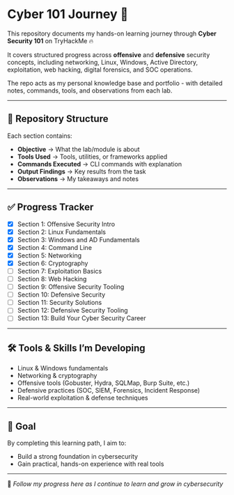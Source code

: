 # Cyber 101 Journey 🚀  

This repository documents my hands-on learning journey through **Cyber Security 101** on TryHackMe 🔥

It covers structured progress across **offensive** and **defensive** security concepts, including networking, Linux, Windows, Active Directory, exploitation, web hacking, digital forensics, and SOC operations.

The repo acts as my personal knowledge base and portfolio - with detailed notes, commands, tools, and observations from each lab.

---

## 📌 Repository Structure  

Each section contains:  
- **Objective** → What the lab/module is about  
- **Tools Used** → Tools, utilities, or frameworks applied  
- **Commands Executed** → CLI commands with explanation  
- **Output Findings** → Key results from the task  
- **Observations** → My takeaways and notes  

---

## ✅ Progress Tracker  

- [x] Section 1: Offensive Security Intro  
- [x] Section 2: Linux Fundamentals  
- [x] Section 3: Windows and AD Fundamentals  
- [x] Section 4: Command Line  
- [x] Section 5: Networking  
- [x] Section 6: Cryptography  
- [ ] Section 7: Exploitation Basics  
- [ ] Section 8: Web Hacking  
- [ ] Section 9: Offensive Security Tooling  
- [ ] Section 10: Defensive Security  
- [ ] Section 11: Security Solutions  
- [ ] Section 12: Defensive Security Tooling  
- [ ] Section 13: Build Your Cyber Security Career  

---

## 🛠 Tools & Skills I’m Developing  

- Linux & Windows fundamentals  
- Networking & cryptography  
- Offensive tools (Gobuster, Hydra, SQLMap, Burp Suite, etc.)  
- Defensive practices (SOC, SIEM, Forensics, Incident Response)  
- Real-world exploitation & defense techniques  

---

## 🎯 Goal  

By completing this learning path, I aim to:  
- Build a strong foundation in cybersecurity  
- Gain practical, hands-on experience with real tools  

---

📌 *Follow my progress here as I continue to learn and grow in cybersecurity*  
